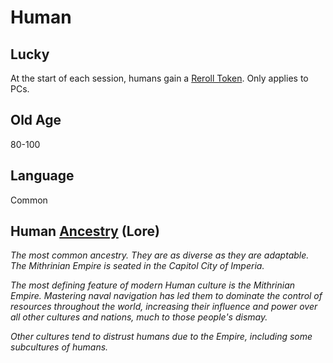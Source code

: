 # Human

## Lucky

At the start of each session, humans gain a [Reroll Token](../../Game%20Procedures/Die%20Rolling%20Mechanics/Reroll%20Tokens.md). Only applies to PCs.

## Old Age

80-100

## Language

Common

## Human [Ancestry](Ancestry.md) (Lore)

*The most common ancestry. They are as diverse as they are adaptable. The Mithrinian Empire is seated in the Capitol City of Imperia.*

*The most defining feature of modern Human culture is the Mithrinian Empire. Mastering naval navigation has led them to dominate the control of resources throughout the world, increasing their influence and power over all other cultures and nations, much to those people's dismay.*

*Other cultures tend to distrust humans due to the Empire, including some subcultures of humans.*
